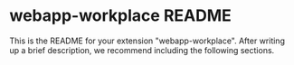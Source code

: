 # webapp-workplace README

This is the README for your extension "webapp-workplace". After writing up a brief description, we recommend including the following sections.
